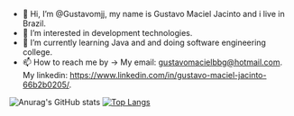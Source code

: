 - 👋 Hi, I’m @Gustavomjj, my name is Gustavo Maciel Jacinto and i live in Brazil.
- 👀 I’m interested in development technologies.
- 🌱 I’m currently learning Java and and doing software engineering college.
- 📫 How to reach me by -> My email: gustavomacielbbg@hotmail.com. My linkedin: https://www.linkedin.com/in/gustavo-maciel-jacinto-66b2b0205/.

<!---
Gustavomjj/Gustavomjj is a ✨ special ✨ repository because its `README.md` (this file) appears on your GitHub profile.
You can click the Preview link to take a look at your changes.
--->

![Anurag's GitHub stats](https://github-readme-stats.vercel.app/api?username=Gustavomjj&theme=github_dark&show_icons=true) [![Top Langs](https://github-readme-stats.vercel.app/api/top-langs/?username=Gustavomjj&theme=github_dark&layout=donut)](https://github.com/anuraghazra/github-readme-stats)
